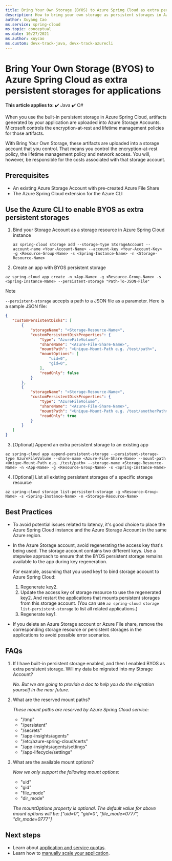 ```yaml
---
title: Bring Your Own Storage (BYOS) to Azure Spring Cloud as extra persistent storages for applications | Microsoft Docs
description: How to bring your own storage as persistent storages in Azure Spring Cloud
author: Xuyang Cao
ms.service: spring-cloud
ms.topic: conceptual
ms.date: 10/27/2021
ms.author: xuycao
ms.custom: devx-track-java, devx-track-azurecli
---
```


# Bring Your Own Storage (BYOS) to Azure Spring Cloud as extra persistent storages for applications

**This article applies to:** ✔️ Java ✔️ C#

When you use the built-in persistent storage in Azure Spring Cloud, artifacts generated by your application are uploaded into Azure Storage Accounts. Microsoft controls the encryption-at-rest and lifetime management policies for those artifacts. 

With Bring Your Own Storage, these artifacts are uploaded into a storage account that you control. That means you control the encryption-at-rest policy, the lifetime management policy and network access. You will, however, be responsible for the costs associated with that storage account.

## Prerequisites

* An existing Azure Storage Account with pre-created Azure File Share
* The Azure Spring Cloud extension for the Azure CLI

## Use the Azure CLI to enable BYOS as extra persistent storages

1. Bind your Storage Account as a storage resource in Azure Spring Cloud instance

   ```azurecli
   az spring-cloud storage add --storage-type StorageAccount --account-name <Your-Account-Name> --account-key <Your-Account-Key>  -g <Resource-Group-Name> -s <Spring-Instance-Name> -n <Storage-Resource-Name>
   ```

2. Create an app with BYOS persistent storage

```azurecli
az spring-cloud app create -n <App-Name> -g <Resource-Group-Name> -s <Spring-Instance-Name> --persistent-storage "Path-To-JSON-File"
```

> [!Note]
> ```--persistent-storage``` accepts a path to a JSON file as a parameter. 
> Here is a sample JSON file:
> ```json
> {
>    "customPersistentDisks": [
>        {
>            "storageName": "<Storage-Resource-Name>",
>            "customPersistentDiskProperties": {
>                "type": "AzureFileVolume",
>                "shareName": "<Azure-File-Share-Name>",
>                "mountPath": "<Unique-Mount-Path e.g. /test/path>",
>                "mountOptions": [
>                    "uid=0",
>                    "gid=0",
>                ],
>                "readOnly": false 
>            }
>        },
>        {
>            "storageName": "<Storage-Resource-Name>",
>            "customPersistentDiskProperties": {
>                "type": "AzureFileVolume",
>                "shareName": "<Azure-File-Share-Name>",
>                "mountPath": "<Unique-Mount-Path e.g. /test/anotherPath>",
>                "readOnly": true
>            }
>        }
>    ]
>}
> ```

3. [Optional] Append an extra persistent storage to an existing app

```azurecli
az spring-cloud app append-persistent-storage --persistent-storage-type AzureFileVolume --share-name <Azure-File-Share-Name> --mount-path <Unique-Mount-Path e.g. /test/path> --storage-name <Storage-Resource-Name> -n <App-Name> -g <Resource-Group-Name> -s <Spring-Instance-Name>
```

4. [Optional] List all existing persistent storages of a specific storage resource 

```azurecli
az spring-cloud storage list-persistent-storage -g <Resource-Group-Name> -s <Spring-Instance-Name> -n <Storage-Resource-Name>
```
## Best Practices
- To avoid potential issues related to latency, it's good choice to place the Azure Spring Cloud instance and the Azure Storage Account in the same Azure region.

- In the Azure Storage account, avoid regenerating the access key that's being used. The storage account contains two different keys. Use a stepwise approach to ensure that the BYOS persistent storage remains available to the app during key regeneration. 

   For example, assuming that you used key1 to bind storage account to Azure Spring Cloud:

   1. Regenerate key2.
   2. Update the access key of storage resource to use the regenerated key2. And restart the applications that mounts persistent storages from this storage account. (You can use ```az spring-cloud storage list-persistent-storage``` to list all related applications.)
   3. Regenerate key1.

- If you delete an Azure Storage account or Azure File share, remove the corresponding storage resource or persistent storages in the applications to avoid possible error scenarios.

## FAQs

1. If I have built-in persistent storage enabled, and then I enabled BYOS as extra persistent storage. Will my data be migrated into my Storage Account?

   *No. But we are going to provide a doc to help you do the migration yourself in the near future.*

2. What are the reserved mount paths?

   *These mount paths are reserved by Azure Spring Cloud service:*
   - "/tmp"
   - "/persistent"
   - "/secrets"
   - "/app-insights/agents"
   - "/etc/azure-spring-cloud/certs"
   - "/app-insights/agents/settings"
   - "/app-lifecycle/settings"

3. What are the available mount options?

   *Now we only support the following mount options:*
   - "uid"
   - "gid"
   - "file_mode"
   - "dir_mode"
   
   *The mountOptions property is optional. The default value for above mount options will be: ["uid=0", "gid=0", "file_mode=0777", "dir_mode=0777"]*

## Next steps

* Learn about [application and service quotas](./quotas.md).
* Learn how to [manually scale your application](./how-to-scale-manual.md).

